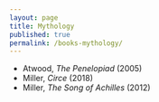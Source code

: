 ```yaml
---
layout: page
title: Mythology
published: true
permalink: /books-mythology/
---
```


* Atwood, _The Penelopiad_ (2005) 
* Miller, _Circe_ (2018) 
* Miller, _The Song of Achilles_ (2012) 
